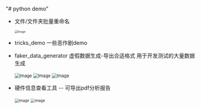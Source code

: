 "# python demo" 

- 文件/文件夹批量重命名

  <img src="https://private-user-images.githubusercontent.com/167678593/496473831-b0aca915-a223-40e3-abe8-f3cfde81c96a.png?jwt=eyJ0eXAiOiJKV1QiLCJhbGciOiJIUzI1NiJ9.eyJpc3MiOiJnaXRodWIuY29tIiwiYXVkIjoicmF3LmdpdGh1YnVzZXJjb250ZW50LmNvbSIsImtleSI6ImtleTUiLCJleHAiOjE3NTkzNzcwODcsIm5iZiI6MTc1OTM3Njc4NywicGF0aCI6Ii8xNjc2Nzg1OTMvNDk2NDczODMxLWIwYWNhOTE1LWEyMjMtNDBlMy1hYmU4LWYzY2ZkZTgxYzk2YS5wbmc_WC1BbXotQWxnb3JpdGhtPUFXUzQtSE1BQy1TSEEyNTYmWC1BbXotQ3JlZGVudGlhbD1BS0lBVkNPRFlMU0E1M1BRSzRaQSUyRjIwMjUxMDAyJTJGdXMtZWFzdC0xJTJGczMlMkZhd3M0X3JlcXVlc3QmWC1BbXotRGF0ZT0yMDI1MTAwMlQwMzQ2MjdaJlgtQW16LUV4cGlyZXM9MzAwJlgtQW16LVNpZ25hdHVyZT1hM2VkYzQ0NTVkNWVlZjlmNzk0N2FhNTU4YjFiYTkxYjA1YzQ0ZDUzZDA2MGJmN2U5NzM2YzUyN2IyODQ2OWE3JlgtQW16LVNpZ25lZEhlYWRlcnM9aG9zdCJ9.dy_DipLzZzLMGnL9QyNWKZjcGehLilXZkION6jlAk3M" alt="Image" style="zoom:50%;" />

- tricks_demo 一些恶作剧demo

- faker_data_generator 虚假数据生成-导出合适格式 用于开发测试的大量数据生成

  <img src="https://private-user-images.githubusercontent.com/167678593/496474676-0741ac6b-df50-49bf-a4b2-41bee7cb8550.png?jwt=eyJ0eXAiOiJKV1QiLCJhbGciOiJIUzI1NiJ9.eyJpc3MiOiJnaXRodWIuY29tIiwiYXVkIjoicmF3LmdpdGh1YnVzZXJjb250ZW50LmNvbSIsImtleSI6ImtleTUiLCJleHAiOjE3NTkzNzcyNDIsIm5iZiI6MTc1OTM3Njk0MiwicGF0aCI6Ii8xNjc2Nzg1OTMvNDk2NDc0Njc2LTA3NDFhYzZiLWRmNTAtNDliZi1hNGIyLTQxYmVlN2NiODU1MC5wbmc_WC1BbXotQWxnb3JpdGhtPUFXUzQtSE1BQy1TSEEyNTYmWC1BbXotQ3JlZGVudGlhbD1BS0lBVkNPRFlMU0E1M1BRSzRaQSUyRjIwMjUxMDAyJTJGdXMtZWFzdC0xJTJGczMlMkZhd3M0X3JlcXVlc3QmWC1BbXotRGF0ZT0yMDI1MTAwMlQwMzQ5MDJaJlgtQW16LUV4cGlyZXM9MzAwJlgtQW16LVNpZ25hdHVyZT0zZDQ0YjQzYzg5NWQwMmU5MWI0MGNiNDNjOTAwNmQ3MjI2NTMzYjY5NGJlNzgwNDRmMjM5NDE5NjIzMDBhMGM2JlgtQW16LVNpZ25lZEhlYWRlcnM9aG9zdCJ9.a-Plw52qBv0kIaBJer8vL_e1UzOHpGF-QYbosuyDClk" alt="Image" style="zoom:80%;" />

  <img src="https://private-user-images.githubusercontent.com/167678593/496474677-01022572-9ce4-4afa-b90b-883ee5b1ad16.png?jwt=eyJ0eXAiOiJKV1QiLCJhbGciOiJIUzI1NiJ9.eyJpc3MiOiJnaXRodWIuY29tIiwiYXVkIjoicmF3LmdpdGh1YnVzZXJjb250ZW50LmNvbSIsImtleSI6ImtleTUiLCJleHAiOjE3NTkzNzcyNDIsIm5iZiI6MTc1OTM3Njk0MiwicGF0aCI6Ii8xNjc2Nzg1OTMvNDk2NDc0Njc3LTAxMDIyNTcyLTljZTQtNGFmYS1iOTBiLTg4M2VlNWIxYWQxNi5wbmc_WC1BbXotQWxnb3JpdGhtPUFXUzQtSE1BQy1TSEEyNTYmWC1BbXotQ3JlZGVudGlhbD1BS0lBVkNPRFlMU0E1M1BRSzRaQSUyRjIwMjUxMDAyJTJGdXMtZWFzdC0xJTJGczMlMkZhd3M0X3JlcXVlc3QmWC1BbXotRGF0ZT0yMDI1MTAwMlQwMzQ5MDJaJlgtQW16LUV4cGlyZXM9MzAwJlgtQW16LVNpZ25hdHVyZT00NTJjN2FiZWVjMjE4NDUzNmE1MDY1YWU0OTI0ODU0ZDZkMDdlYzk5ZTZhNTdkNmYyMDQwNzg1YzM1NmU1MjYxJlgtQW16LVNpZ25lZEhlYWRlcnM9aG9zdCJ9.dD0jkMNf1b6Ur1E1vuroXj-aJmqdMvIXwaqCDIwO0bY" alt="Image" style="zoom:80%;" />

  <img src="https://private-user-images.githubusercontent.com/167678593/496474678-e882111d-76f1-4415-9e77-d6b1000e3c09.png?jwt=eyJ0eXAiOiJKV1QiLCJhbGciOiJIUzI1NiJ9.eyJpc3MiOiJnaXRodWIuY29tIiwiYXVkIjoicmF3LmdpdGh1YnVzZXJjb250ZW50LmNvbSIsImtleSI6ImtleTUiLCJleHAiOjE3NTkzNzcyNDIsIm5iZiI6MTc1OTM3Njk0MiwicGF0aCI6Ii8xNjc2Nzg1OTMvNDk2NDc0Njc4LWU4ODIxMTFkLTc2ZjEtNDQxNS05ZTc3LWQ2YjEwMDBlM2MwOS5wbmc_WC1BbXotQWxnb3JpdGhtPUFXUzQtSE1BQy1TSEEyNTYmWC1BbXotQ3JlZGVudGlhbD1BS0lBVkNPRFlMU0E1M1BRSzRaQSUyRjIwMjUxMDAyJTJGdXMtZWFzdC0xJTJGczMlMkZhd3M0X3JlcXVlc3QmWC1BbXotRGF0ZT0yMDI1MTAwMlQwMzQ5MDJaJlgtQW16LUV4cGlyZXM9MzAwJlgtQW16LVNpZ25hdHVyZT03MWU4YzhlNzQ4M2Q2ZDdlMzViNTBmNmZlNWNhNWVjZTdjZDM0NjIxMzRiYTYwZGY3OTY4YmM2NTY0ZWZiMTFhJlgtQW16LVNpZ25lZEhlYWRlcnM9aG9zdCJ9.e3vVJnL4PSnn8wGRBXIplMAydRw7TY5cWgmuofNET4A" alt="Image" style="zoom:80%;" />

- 硬件信息查看工具 -- 可导出pdf分析报告

  <img src="https://private-user-images.githubusercontent.com/167678593/496475359-c04eb7c1-61b8-4591-8f96-4441366d39e5.png?jwt=eyJ0eXAiOiJKV1QiLCJhbGciOiJIUzI1NiJ9.eyJpc3MiOiJnaXRodWIuY29tIiwiYXVkIjoicmF3LmdpdGh1YnVzZXJjb250ZW50LmNvbSIsImtleSI6ImtleTUiLCJleHAiOjE3NTkzNzczOTUsIm5iZiI6MTc1OTM3NzA5NSwicGF0aCI6Ii8xNjc2Nzg1OTMvNDk2NDc1MzU5LWMwNGViN2MxLTYxYjgtNDU5MS04Zjk2LTQ0NDEzNjZkMzllNS5wbmc_WC1BbXotQWxnb3JpdGhtPUFXUzQtSE1BQy1TSEEyNTYmWC1BbXotQ3JlZGVudGlhbD1BS0lBVkNPRFlMU0E1M1BRSzRaQSUyRjIwMjUxMDAyJTJGdXMtZWFzdC0xJTJGczMlMkZhd3M0X3JlcXVlc3QmWC1BbXotRGF0ZT0yMDI1MTAwMlQwMzUxMzVaJlgtQW16LUV4cGlyZXM9MzAwJlgtQW16LVNpZ25hdHVyZT1iMWJkYTdhNDIxZGQ0ZDhlN2ZmNDY2NDg1ZjkzMTNlOTBhMzA3ZjQxODU0ZjIzMzg3MjM1MjM4MjQ3MDE0MmU3JlgtQW16LVNpZ25lZEhlYWRlcnM9aG9zdCJ9.I18NcC6a1A-H9Jx73MtsH7cwcf3dmofGeRE376ScU2k" alt="Image" style="zoom:67%;" />

  <img src="https://private-user-images.githubusercontent.com/167678593/496475358-86cbfe2f-f917-43a8-965a-43f5e3dd2c4a.png?jwt=eyJ0eXAiOiJKV1QiLCJhbGciOiJIUzI1NiJ9.eyJpc3MiOiJnaXRodWIuY29tIiwiYXVkIjoicmF3LmdpdGh1YnVzZXJjb250ZW50LmNvbSIsImtleSI6ImtleTUiLCJleHAiOjE3NTkzNzczOTUsIm5iZiI6MTc1OTM3NzA5NSwicGF0aCI6Ii8xNjc2Nzg1OTMvNDk2NDc1MzU4LTg2Y2JmZTJmLWY5MTctNDNhOC05NjVhLTQzZjVlM2RkMmM0YS5wbmc_WC1BbXotQWxnb3JpdGhtPUFXUzQtSE1BQy1TSEEyNTYmWC1BbXotQ3JlZGVudGlhbD1BS0lBVkNPRFlMU0E1M1BRSzRaQSUyRjIwMjUxMDAyJTJGdXMtZWFzdC0xJTJGczMlMkZhd3M0X3JlcXVlc3QmWC1BbXotRGF0ZT0yMDI1MTAwMlQwMzUxMzVaJlgtQW16LUV4cGlyZXM9MzAwJlgtQW16LVNpZ25hdHVyZT0wMjkwNjkxODI0ZmE1MjExODU3NzU1Y2Y4MWQzYjAxYzNkMTRjOTU5NmI1YjIwOWRmMTk3NWEyYjU5OWM5MTUwJlgtQW16LVNpZ25lZEhlYWRlcnM9aG9zdCJ9.26Dumo36RyGw3GqcczpxrCS2WvshxDLrkhV9-BWsSfQ" alt="Image" style="zoom:67%;" />
